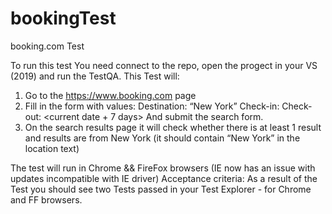 # bookingTest
booking.com Test

To run this test You need connect to the repo, open the progect in your VS (2019) and run the TestQA. 
This Test will:
1. Go to the   https://www.booking.com page
2. Fill in   the form with values: 
  Destination: “New York” 
  Check-in: <current  date>
  Check-out: <current date + 7 days>
And submit the search form.
3. On the search results page it  will check whether there is at least 1 result and results are from New York (it should contain    “New York” in the location text)

The test will run in Chrome && FireFox browsers (IE now has an issue with updates incompatible with IE driver)
Acceptance criteria: 
As a result of the Test you should see two Tests passed in your Test Explorer - for Chrome and FF browsers.
